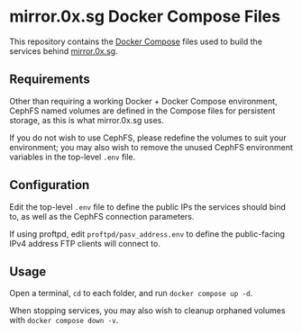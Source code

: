 # mirror.0x.sg Docker Compose Files

This repository contains the [Docker Compose](https://docs.docker.com/compose/) files used to build the services behind [mirror.0x.sg](https://mirror.0x.sg).

## Requirements

Other than requiring a working Docker + Docker Compose environment, CephFS named volumes are defined in the Compose files for persistent storage, as this is what mirror.0x.sg uses.

If you do not wish to use CephFS, please redefine the volumes to suit your environment; you may also wish to remove the unused CephFS environment variables in the top-level `.env` file.

## Configuration

Edit the top-level `.env` file to define the public IPs the services should bind to, as well as the CephFS connection parameters.

If using proftpd, edit `proftpd/pasv_address.env` to define the public-facing IPv4 address FTP clients will connect to.

## Usage

Open a terminal, `cd` to each folder, and run `docker compose up -d`.

When stopping services, you may also wish to cleanup orphaned volumes with `docker compose down -v`.

